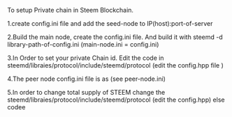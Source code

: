 To setup Private chain in Steem Blockchain.

1.create config.ini file and add the seed-node to IP(host):port-of-server

2.Build the main node, create the config.ini file. And build it with steemd -d library-path-of-config.ini (main-node.ini = config.ini)

3.In Order to set your private Chain id. Edit the code in steemd/libraies/protocol/include/steemd/protocol (edit the config.hpp file )

4.The peer node config.ini file is as (see peer-node.ini)

5.In order to change total supply of STEEM change the steemd/libraies/protocol/include/steemd/protocol (edit the config.hpp) else codee 
